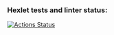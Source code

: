 ### Hexlet tests and linter status:
[![Actions Status](https://github.com/Vyacheslavkor/php-project-lvl1/workflows/hexlet-check/badge.svg)](https://github.com/Vyacheslavkor/php-project-lvl1/actions)